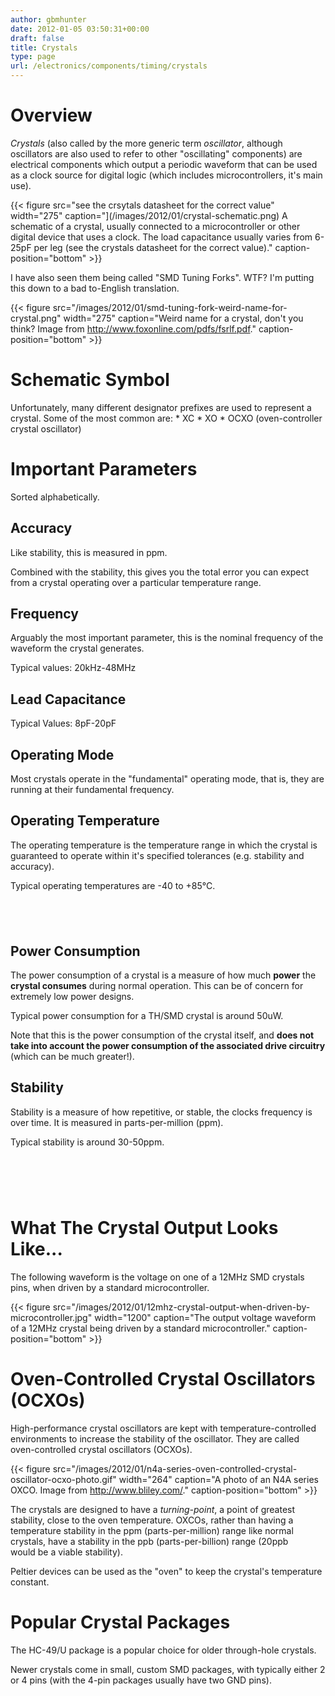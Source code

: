 ```yaml
---
author: gbmhunter
date: 2012-01-05 03:50:31+00:00
draft: false
title: Crystals
type: page
url: /electronics/components/timing/crystals
---
```


# Overview

_Crystals_ (also called by the more generic term _oscillator_, although oscillators are also used to refer to other "oscillating" components) are electrical components which output a periodic waveform that can be used as a clock source for digital logic (which includes microcontrollers, it's main use).

{{< figure src="see the crsytals datasheet for the correct value" width="275" caption="](/images/2012/01/crystal-schematic.png) A schematic of a crystal, usually connected to a microcontroller or other digital device that uses a clock. The load capacitance usually varies from 6-25pF per leg (see the crystals datasheet for the correct value)." caption-position="bottom" >}}

I have also seen them being called "SMD Tuning Forks". WTF? I'm putting this down to a bad to-English translation.

{{< figure src="/images/2012/01/smd-tuning-fork-weird-name-for-crystal.png" width="275" caption="Weird name for a crystal, don't you think? Image from http://www.foxonline.com/pdfs/fsrlf.pdf." caption-position="bottom" >}}

# Schematic Symbol

Unfortunately, many different designator prefixes are used to represent a crystal. Some of the most common are:  * XC  * XO  * OCXO (oven-controller crystal oscillator)

# Important Parameters

Sorted alphabetically.

## Accuracy

Like stability, this is measured in ppm.

Combined with the stability, this gives you the total error you can expect from a crystal operating over a particular temperature range.

## Frequency

Arguably the most important parameter, this is the nominal frequency of the waveform the crystal generates.

Typical values: 20kHz-48MHz

## Lead Capacitance

Typical Values: 8pF-20pF

## Operating Mode

Most crystals operate in the "fundamental" operating mode, that is, they are running at their fundamental frequency.

## Operating Temperature

The operating temperature is the temperature range in which the crystal is guaranteed to operate within it's specified tolerances (e.g. stability and accuracy).

Typical operating temperatures are -40 to +85°C.

##  

## Power Consumption

The power consumption of a crystal is a measure of how much **power** the **crystal consumes** during normal operation. This can be of concern for extremely low power designs.

Typical power consumption for a TH/SMD crystal is around 50uW.

Note that this is the power consumption of the crystal itself, and **does not take into account the power consumption of the associated drive circuitry** (which can be much greater!).

## Stability

Stability is a measure of how repetitive, or stable, the clocks frequency is over time. It is measured in parts-per-million (ppm).

Typical stability is around 30-50ppm.

#  

# What The Crystal Output Looks Like...

The following waveform is the voltage on one of a 12MHz SMD crystals pins, when driven by a standard microcontroller.

{{< figure src="/images/2012/01/12mhz-crystal-output-when-driven-by-microcontroller.jpg" width="1200" caption="The output voltage waveform of a 12MHz crystal being driven by a standard microcontroller." caption-position="bottom" >}}

# Oven-Controlled Crystal Oscillators (OCXOs)

High-performance crystal oscillators are kept with temperature-controlled environments to increase the stability of the oscillator. They are called oven-controlled crystal oscillators (OCXOs).

{{< figure src="/images/2012/01/n4a-series-oven-controlled-crystal-oscillator-ocxo-photo.gif" width="264" caption="A photo of an N4A series OXCO. Image from http://www.bliley.com/." caption-position="bottom" >}}

The crystals are designed to have a _turning-point_, a point of greatest stability, close to the oven temperature. OXCOs, rather than having a temperature stability in the ppm (parts-per-million) range like normal crystals, have a stability in the ppb (parts-per-billion) range (20ppb would be a viable stability).

Peltier devices can be used as the "oven" to keep the crystal's temperature constant.

# Popular Crystal Packages

The HC-49/U package is a popular choice for older through-hole crystals.

Newer crystals come in small, custom SMD packages, with typically either 2 or 4 pins (with the 4-pin packages usually have two GND pins).
